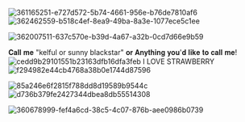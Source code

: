 ![361165251-e727d572-5b74-4661-956e-b76de7810af6](https://github.com/user-attachments/assets/818add98-937c-49c2-8865-17dda536911f)
![362462559-b518c4ef-8ea9-49ba-8a3e-1077ece5c1ee](https://github.com/user-attachments/assets/b325ea23-f5f8-4bf6-a773-80b83d40694d)


![362007511-637c570e-b39d-4a67-a32b-0cd7d66e9b59](https://github.com/user-attachments/assets/76f2d06b-7106-4d00-bfeb-04512968dda0)





𝐂𝐚𝐥𝐥 𝐦𝐞 "kelful or sunny blackstar" 𝐨𝐫 𝐀𝐧𝐲𝐭𝐡𝐢𝐧𝐠 𝐲𝐨𝐮'𝐝 𝐥𝐢𝐤𝐞 𝐭𝐨 𝐜𝐚𝐥𝐥 𝐦𝐞!
![cedd9b29101551b23163dfb16dfa3feb](https://github.com/user-attachments/assets/4e8fab11-4b48-4169-ad68-634fa6899e86)
I LOVE STRAWBERRY
![f294982e44cb4768a38b0e1744d87596](https://github.com/user-attachments/assets/8b5480d4-53cf-4297-99bc-325f4676a658)

![85a246e6f2815f788dd8d19589b9544c](https://github.com/user-attachments/assets/81f6f4cd-c21d-40c5-9cd2-4f4a510c550a)
![d736b379fe2427344dbea8db55514308](https://github.com/user-attachments/assets/13ec3e8e-d835-4f8e-9d53-19c13236322c)


![360678999-fef4a6cd-38c5-4c07-876b-aee0986b0739](https://github.com/user-attachments/assets/e727d572-5b74-4661-956e-b76de7810af6)

